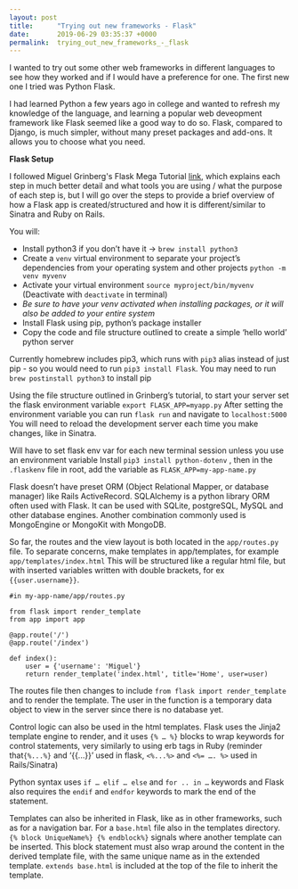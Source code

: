 ```yaml
---
layout: post
title:      "Trying out new frameworks - Flask"
date:       2019-06-29 03:35:37 +0000
permalink:  trying_out_new_frameworks_-_flask
---
```


I wanted to try out some other web frameworks in different languages to see how they worked and if I would have a preference for one. The first new one I tried was Python Flask.

I had learned Python a few years ago in college and wanted to refresh my knowledge of the language, and learning a popular web deveopment framework like Flask seemed like a good way to do so. Flask, compared to Django, is much simpler, without many preset packages and add-ons. It allows you to choose what you need.

**Flask Setup**

I followed Miguel Grinberg's Flask Mega Tutorial [link](https://blog.miguelgrinberg.com/post/the-flask-mega-tutorial-part-i-hello-world ), which explains each step in much better detail and what tools you are using / what the purpose of each step is, but I will go over the steps to provide a brief overview of how a Flask app is created/structured and how it is different/similar to Sinatra and Ruby on Rails.

You will: 
* Install python3 if you don’t have it -> `brew install python3`
* Create a `venv` virtual environment to separate your project’s dependencies from your operating system and other projects `python -m venv myvenv`
* Activate your virtual environment `source myproject/bin/myvenv`  (Deactivate with `deactivate` in terminal) 
* *Be sure to have your venv activated when installing packages, or it will also be added to your entire system*
* Install Flask using pip, python’s package installer 
* Copy the code and file structure outlined to create a simple ‘hello world’ python server

Currently homebrew includes pip3, which runs with `pip3` alias instead of just pip - so you would need to run `pip3 install Flask`. You may need to run `brew postinstall python3` to install pip

Using the file structure outlined in Grinberg’s tutorial, to start your server set the flask environment variable `export FLASK_APP=myapp.py` After setting the environment variable you can run `flask run` and navigate to `localhost:5000` You will need to reload the development server each time you make changes, like in Sinatra.

Will have to set flask env var for each new terminal session unless you use an environment variable
Install `pip3 install python-dotenv` , then in the `.flaskenv` file in root, add the variable as `FLASK_APP=my-app-name.py`

Flask doesn’t have preset ORM (Object Relational Mapper, or database manager) like Rails ActiveRecord. SQLAlchemy is a python library ORM often used with Flask. It can be used with SQLite, postgreSQL, MySQL and other database engines. Another combination commonly used is MongoEngine or MongoKit with MongoDB.

So far, the routes and the view layout is both located in the `app/routes.py` file. To separate concerns, make templates in app/templates, for example `app/templates/index.html` This will be structured like a regular html file, but with inserted variables written with double brackets, for ex `{{user.username}}`. 

```
#in my-app-name/app/routes.py

from flask import render_template
from app import app

@app.route('/')
@app.route('/index')

def index():
    user = {'username': 'Miguel'}
    return render_template('index.html', title='Home', user=user)
```

The routes file then changes to include `from flask import render_template` and to render the template. The user in the function is a temporary data object to view in the server since there is no database yet.

Control logic can also be used in the html templates. Flask uses the Jinja2 template engine to render, and it uses `{% … %}` blocks to wrap keywords for control statements, very similarly to using erb tags in Ruby (reminder that`{%...%}` and  ‘{{...}}’ used in flask, `<%...%>` and `<%= …. %>` used in Rails/Sinatra)

Python syntax uses `if … elif … else` and `for .. in …` keywords and Flask also requires the `endif` and `endfor` keywords to mark the end of the statement.

Templates can also be inherited in Flask, like as in other frameworks, such as for a navigation bar. For a `base.html` file also in the templates directory. `{% block UniqueName%} {% endblock%}` signals where another template can be inserted. This block statement must also wrap around the content in the derived template file, with the same unique name as in the extended template. `extends base.html` is included at the top of the file to inherit the template.

